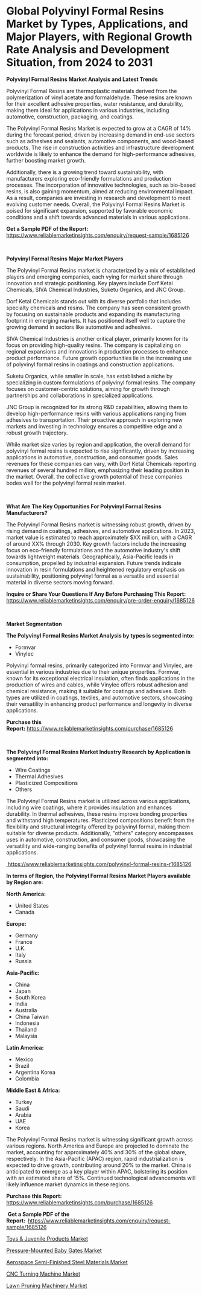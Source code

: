 <p><h1>Global Polyvinyl Formal Resins Market by Types, Applications, and Major Players, with Regional Growth Rate Analysis and Development Situation, from 2024 to 2031</h1></p><p><strong>Polyvinyl Formal Resins Market Analysis and Latest Trends</strong></p>
<p><p>Polyvinyl Formal Resins are thermoplastic materials derived from the polymerization of vinyl acetate and formaldehyde. These resins are known for their excellent adhesive properties, water resistance, and durability, making them ideal for applications in various industries, including automotive, construction, packaging, and coatings. </p><p>The Polyvinyl Formal Resins Market is expected to grow at a CAGR of 14% during the forecast period, driven by increasing demand in end-use sectors such as adhesives and sealants, automotive components, and wood-based products. The rise in construction activities and infrastructure development worldwide is likely to enhance the demand for high-performance adhesives, further boosting market growth. </p><p>Additionally, there is a growing trend toward sustainability, with manufacturers exploring eco-friendly formulations and production processes. The incorporation of innovative technologies, such as bio-based resins, is also gaining momentum, aimed at reducing environmental impact. As a result, companies are investing in research and development to meet evolving customer needs. Overall, the Polyvinyl Formal Resins Market is poised for significant expansion, supported by favorable economic conditions and a shift towards advanced materials in various applications.</p></p>
<p><strong>Get a Sample PDF of the Report:&nbsp;</strong> <a href="https://www.reliablemarketinsights.com/enquiry/request-sample/1685126?utm_campaign=1264&utm_medium=2&utm_source=Github&utm_content=ia&utm_term=16102024&utm_id=polyvinyl-formal-resins">https://www.reliablemarketinsights.com/enquiry/request-sample/1685126</a></p>
<p>&nbsp;</p>
<p><strong>Polyvinyl Formal Resins Major Market Players</strong></p>
<p><p>The Polyvinyl Formal Resins market is characterized by a mix of established players and emerging companies, each vying for market share through innovation and strategic positioning. Key players include Dorf Ketal Chemicals, SIVA Chemical Industries, Suketu Organics, and JNC Group.</p><p>Dorf Ketal Chemicals stands out with its diverse portfolio that includes specialty chemicals and resins. The company has seen consistent growth by focusing on sustainable products and expanding its manufacturing footprint in emerging markets. It has positioned itself well to capture the growing demand in sectors like automotive and adhesives.</p><p>SIVA Chemical Industries is another critical player, primarily known for its focus on providing high-quality resins. The company is capitalizing on regional expansions and innovations in production processes to enhance product performance. Future growth opportunities lie in the increasing use of polyvinyl formal resins in coatings and construction applications.</p><p>Suketu Organics, while smaller in scale, has established a niche by specializing in custom formulations of polyvinyl formal resins. The company focuses on customer-centric solutions, aiming for growth through partnerships and collaborations in specialized applications.</p><p>JNC Group is recognized for its strong R&D capabilities, allowing them to develop high-performance resins with various applications ranging from adhesives to transportation. Their proactive approach in exploring new markets and investing in technology ensures a competitive edge and a robust growth trajectory.</p><p>While market size varies by region and application, the overall demand for polyvinyl formal resins is expected to rise significantly, driven by increasing applications in automotive, construction, and consumer goods. Sales revenues for these companies can vary, with Dorf Ketal Chemicals reporting revenues of several hundred million, emphasizing their leading position in the market. Overall, the collective growth potential of these companies bodes well for the polyvinyl formal resin market.</p></p>
<p>&nbsp;</p>
<p><strong>What Are The Key Opportunities For Polyvinyl Formal Resins Manufacturers?</strong></p>
<p><p>The Polyvinyl Formal Resins market is witnessing robust growth, driven by rising demand in coatings, adhesives, and automotive applications. In 2023, market value is estimated to reach approximately $XX million, with a CAGR of around XX% through 2030. Key growth factors include the increasing focus on eco-friendly formulations and the automotive industry's shift towards lightweight materials. Geographically, Asia-Pacific leads in consumption, propelled by industrial expansion. Future trends indicate innovation in resin formulations and heightened regulatory emphasis on sustainability, positioning polyvinyl formal as a versatile and essential material in diverse sectors moving forward.</p></p>
<p><strong>Inquire or Share Your Questions If Any Before Purchasing This Report:</strong> <a href="https://www.reliablemarketinsights.com/enquiry/pre-order-enquiry/1685126?utm_campaign=1264&utm_medium=2&utm_source=Github&utm_content=ia&utm_term=16102024&utm_id=polyvinyl-formal-resins">https://www.reliablemarketinsights.com/enquiry/pre-order-enquiry/1685126</a></p>
<p>&nbsp;</p>
<p><strong>Market Segmentation</strong></p>
<p><strong>The Polyvinyl Formal Resins Market Analysis by types is segmented into:</strong></p>
<p><ul><li>Formvar</li><li>Vinylec</li></ul></p>
<p><p>Polyvinyl formal resins, primarily categorized into Formvar and Vinylec, are essential in various industries due to their unique properties. Formvar, known for its exceptional electrical insulation, often finds applications in the production of wires and cables, while Vinylec offers robust adhesion and chemical resistance, making it suitable for coatings and adhesives. Both types are utilized in coatings, textiles, and automotive sectors, showcasing their versatility in enhancing product performance and longevity in diverse applications.</p></p>
<p><strong>Purchase this Report:&nbsp;</strong><a href="https://www.reliablemarketinsights.com/purchase/1685126?utm_campaign=1264&utm_medium=2&utm_source=Github&utm_content=ia&utm_term=16102024&utm_id=polyvinyl-formal-resins">https://www.reliablemarketinsights.com/purchase/1685126</a></p>
<p>&nbsp;</p>
<p><strong>The Polyvinyl Formal Resins Market Industry Research by Application is segmented into:</strong></p>
<p><ul><li>Wire Coatings</li><li>Thermal Adhesives</li><li>Plasticized Compositions</li><li>Others</li></ul></p>
<p><p>The Polyvinyl Formal Resins market is utilized across various applications, including wire coatings, where it provides insulation and enhances durability. In thermal adhesives, these resins improve bonding properties and withstand high temperatures. Plasticized compositions benefit from the flexibility and structural integrity offered by polyvinyl formal, making them suitable for diverse products. Additionally, "others" category encompasses uses in automotive, construction, and consumer goods, showcasing the versatility and wide-ranging benefits of polyvinyl formal resins in industrial applications.</p></p>
<p><a href="https://www.reliablemarketinsights.com/polyvinyl-formal-resins-r1685126?utm_campaign=1264&utm_medium=2&utm_source=Github&utm_content=ia&utm_term=16102024&utm_id=polyvinyl-formal-resins">&nbsp;https://www.reliablemarketinsights.com/polyvinyl-formal-resins-r1685126</a></p>
<p><strong>In terms of Region, the Polyvinyl Formal Resins Market Players available by Region are:</strong></p>
<p>
    <p> <strong> North America: </strong>
        <ul>
            <li>United States</li>
            <li>Canada</li>
        </ul>
        </p> 
    <p> <strong> Europe: </strong>
        <ul>
            <li>Germany</li>
            <li>France</li>
            <li>U.K.</li>
            <li>Italy</li>
            <li>Russia</li>
        </ul>
        </p> 
    <p> <strong> Asia-Pacific: </strong>
        <ul>
            <li>China</li>
            <li>Japan</li>
            <li>South Korea</li>
            <li>India</li>
            <li>Australia</li>
            <li>China Taiwan</li>
            <li>Indonesia</li>
            <li>Thailand</li>
            <li>Malaysia</li>
        </ul>
        </p> 
    <p> <strong> Latin America: </strong>
        <ul>
            <li>Mexico</li>
            <li>Brazil</li>
            <li>Argentina Korea</li>
            <li>Colombia</li>
        </ul>
        </p> 
    <p> <strong> Middle East & Africa: </strong>
        <ul>
            <li>Turkey</li>
            <li>Saudi</li>
            <li>Arabia</li>
            <li>UAE</li>
            <li>Korea</li>
        </ul>
    </p>
    </p>
<p><p>The Polyvinyl Formal Resins market is witnessing significant growth across various regions. North America and Europe are projected to dominate the market, accounting for approximately 40% and 30% of the global share, respectively. In the Asia-Pacific (APAC) region, rapid industrialization is expected to drive growth, contributing around 20% to the market. China is anticipated to emerge as a key player within APAC, bolstering its position with an estimated share of 15%. Continued technological advancements will likely influence market dynamics in these regions.</p></p>
<p><strong>Purchase this Report: </strong><a href="https://www.reliablemarketinsights.com/purchase/1685126?utm_campaign=1264&utm_medium=2&utm_source=Github&utm_content=ia&utm_term=16102024&utm_id=polyvinyl-formal-resins">https://www.reliablemarketinsights.com/purchase/1685126</a></p>
<p>&nbsp;<strong>Get a Sample PDF of the Report:&nbsp;&nbsp;</strong><a href="https://www.reliablemarketinsights.com/enquiry/request-sample/1685126?utm_campaign=1264&utm_medium=2&utm_source=Github&utm_content=ia&utm_term=16102024&utm_id=polyvinyl-formal-resins">https://www.reliablemarketinsights.com/enquiry/request-sample/1685126</a></p>
<p><strong></strong></p>
<p><p><a href="https://github.com/gdfhhhj/Market-Research-Report-List-6/blob/main/toys-juvenile-products-market.md?utm_campaign=1264&utm_medium=2&utm_source=Github&utm_content=ia&utm_term=16102024&utm_id=polyvinyl-formal-resins">Toys & Juvenile Products Market</a></p><p><a href="https://github.com/julyju69/Market-Research-Report-List-5/blob/main/pressure-mounted-baby-gates-market.md?utm_campaign=1264&utm_medium=2&utm_source=Github&utm_content=ia&utm_term=16102024&utm_id=polyvinyl-formal-resins">Pressure-Mounted Baby Gates Market</a></p><p><a href="https://www.linkedin.com/pulse/booming-aerospace-semi-finished-steel-materials-market-ds13c?trk=public_post_embed_feed-article-content&utm_campaign=1264&utm_medium=2&utm_source=Github&utm_content=ia&utm_term=16102024&utm_id=polyvinyl-formal-resins">Aerospace Semi-Finished Steel Materials Market</a></p><p><a href="https://www.linkedin.com/pulse/disruption-innovation-cnc-turning-machine-industry-market-livcc?trk=public_post_embed_feed-article-content&utm_campaign=1264&utm_medium=2&utm_source=Github&utm_content=ia&utm_term=16102024&utm_id=polyvinyl-formal-resins">CNC Turning Machine Market</a></p><p><a href="https://www.linkedin.com/pulse/global-lawn-pruning-machinery-industry-analysis-report-market-q6y1c?trk=public_post_embed_feed-article-content&utm_campaign=1264&utm_medium=2&utm_source=Github&utm_content=ia&utm_term=16102024&utm_id=polyvinyl-formal-resins">Lawn Pruning Machinery Market</a></p></p>
